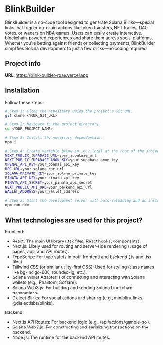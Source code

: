 # BlinkBuilder
BlinkBuilder is a no-code tool designed to generate Solana Blinks—special links that trigger on-chain actions like token transfers, NFT trades, DAO votes, or wagers on NBA games. Users can easily create interactive, blockchain-powered experiences and share them across social platforms. Whether you're betting against friends or collecting payments, BlinkBuilder simplifies Solana development to just a few clicks—no coding required.

## Project info

**URL**: https://blink-builder-roan.vercel.app

## Installation
Follow these steps:

```sh
# Step 1: Clone the repository using the project's Git URL.
git clone <YOUR_GIT_URL>

# Step 2: Navigate to the project directory.
cd <YOUR_PROJECT_NAME>

# Step 3: Install the necessary dependencies.
npm i

# Step 4: Create variable below in .env.local at the root of the project.(Don't forget to add it into .gitignore file)
NEXT_PUBLIC_SUPABASE_URL=your_supabase_url
NEXT_PUBLIC_SUPABASE_ANON_KEY=your_supabase_anon_key
OPENAI_API_KEY=your_openai_api_key
RPC_URL=your_solana_rpc_url
SOLANA_PRIVATE_KEY=your_solana_private_key
PINATA_API_KEY=your_pinata_api_key
PINATA_API_SECRET=your_pinata_api_secret
NEXT_PUBLIC_API_URL=your_backend_api_url
WALLET_ADDRESS=your_wallet_address

# Step 5: Start the development server with auto-reloading and an instant preview.
npm run dev
```
## What technologies are used for this project?
Frontend:
- React: The main UI library (.tsx files, React hooks, components).
- Next.js: Likely used for routing and server-side rendering (usage of pages, app, and API routes).
- TypeScript: For type safety in both frontend and backend (.ts and .tsx files).
- Tailwind CSS (or similar utility-first CSS): Used for styling (class names like bg-indigo-600, rounded-lg, etc.).
- Solana Wallet Adapter: For connecting and interacting with Solana wallets (e.g., Phantom, Solflare).
- Solana Web3.js: For building and sending Solana blockchain transactions.
- Dialect Blinks: For social actions and sharing (e.g., miniblink links, @dialectlabs/blinks).
  
Backend:
- Next.js API Routes: For backend logic (e.g., /api/actions/gamble-sol).
- Solana Web3.js: For constructing and serializing transactions on the backend.
- Node.js: The runtime for the backend API routes.

